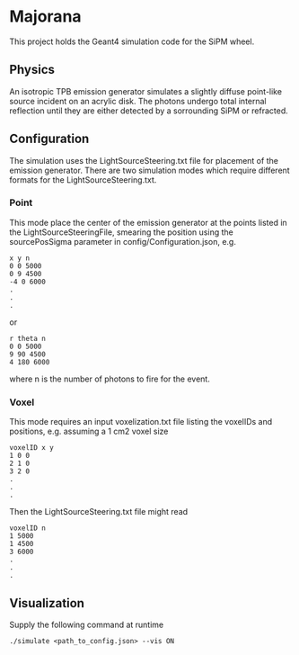# Majorana
This project holds the Geant4 simulation code for the SiPM wheel.

## Physics
An isotropic TPB emission generator simulates a slightly diffuse point-like source incident on an acrylic disk. The photons undergo total internal reflection until they are either detected by a sorrounding SiPM or refracted. 

## Configuration
The simulation uses the LightSourceSteering.txt file for placement of the emission generator. 
There are two simulation modes which require different formats for the LightSourceSteering.txt.
### Point
This mode place the center of the emission generator at the points listed in the LightSourceSteeringFile, smearing the position using the sourcePosSigma parameter in config/Configuration.json, e.g.
```
x y n
0 0 5000
0 9 4500
-4 0 6000
.
.
.
```
or 
```
r theta n
0 0 5000
9 90 4500
4 180 6000
```
where n is the number of photons to fire for the event. 

### Voxel 
This mode requires an input voxelization.txt file listing the voxelIDs and positions, e.g. assuming a 1 cm2 voxel size
```
voxelID x y
1 0 0
2 1 0
3 2 0
.
.
.
```
Then the LightSourceSteering.txt file might read
```
voxelID n
1 5000
1 4500
3 6000
.
.
.
```
## Visualization
Supply the following command at runtime
```
./simulate <path_to_config.json> --vis ON
```
